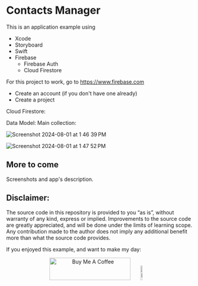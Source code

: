 # Contacts Manager
This is an application example using 
* Xcode
* Storyboard
* Swift
* Firebase
  * Firebase Auth
  * Cloud Firestore

For this project to work, go to https://www.firebase.com
* Create an account (if you don't have one already)
* Create a project


Cloud Firestore:

Data Model:
Main collection: 


![Screenshot 2024-08-01 at 1 46 39 PM](https://github.com/user-attachments/assets/326aa8db-fc02-4c64-b068-91f0d324e39f)

![Screenshot 2024-08-01 at 1 47 52 PM](https://github.com/user-attachments/assets/d770175f-fef5-42f6-a464-4a0af377e8fd)


## More to come
Screenshots and app's description.




## Disclaimer:
The source code in this repository is provided to you “as is”, without warranty of any kind, express or implied.
Improvements to the source code are greatly appreciated, and will be done under the limits of learning scope.
Any contribution made to the author does not imply any additional benefit more than what the source code provides.


If you enjoyed this example, and want to make my day:
<p align="center">
<a href="https://www.buymeacoffee.com/curlylemonpeel" target="_blank" !important;><img src="https://cdn.buymeacoffee.com/buttons/v2/default-yellow.png" alt="Buy Me A Coffee" style="height: 60px !important;width: 217px !important; " ></a>
<a href="https://github.com/user-attachments/assets/54b0bd0e-e1a8-47dd-87f1-f74bc4532bc1" target="_blank"><img src="https://github.com/user-attachments/assets/54b0bd0e-e1a8-47dd-87f1-f74bc4532bc1" alt="Buy Me A Coffee QRcode" style="height: 10% !important;width: 10% !important;"></a>
</p>



